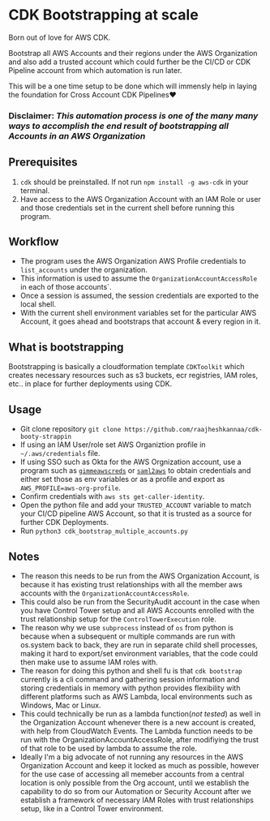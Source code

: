 # CDK Bootstrapping at scale
Born out of love for AWS CDK.

Bootstrap all AWS Accounts and their regions under the AWS Organization and also add a trusted account which could further be the CI/CD or CDK Pipeline account from which automation is run later.

This will be a one time setup to be done which will immensly help in laying the foundation for Cross Account CDK Pipelines:heart:

### **Disclaimer**: _This automation process is one of the many many ways to accomplish the end result of bootstrapping all Accounts in an AWS Organization_

## Prerequisites
1. `cdk` should be preinstalled. If not run `npm install -g aws-cdk` in your terminal.
2. Have access to the AWS Organization Account with an IAM Role or user and those credentials set in the current shell before running this program.

## Workflow
* The program uses the AWS Organization AWS Profile credentials to `list_accounts` under the organization.
* This information is used to assume the `OrganizationAccountAccessRole` in each of those accounts`.
* Once a session is assumed, the session credentials are exported to the local shell.
* With the current shell environment variables set for the particular AWS Account, it goes ahead and bootstraps that account & every region in it.

## What is bootstrapping
Bootstrapping is basically a cloudformation template `CDKToolkit` which creates necessary resources such as s3 buckets, ecr registries, IAM roles, etc.. in place for further deployments using CDK.

## Usage
* Git clone repository `git clone https://github.com/raajheshkannaa/cdk-booty-strappin`
* If using an IAM User/role set AWS Organiztion profile in `~/.aws/credentials` file.
* If using SSO such as Okta for the AWS Orgnization account, use a program such as [`gimmeawscreds`](https://github.com/Nike-Inc/gimme-aws-creds) or [`saml2aws`](https://github.com/Versent/saml2aws) to obtain credentials and either set those as env variables or as a profile and export as `AWS_PROFILE=aws-org-profile`.
* Confirm credentials with `aws sts get-caller-identity`.
* Open the python file and add your `TRUSTED_ACCOUNT` variable to match your CI/CD pipeline AWS Account, so that it is trusted as a source for further CDK Deployments.
* Run `python3 cdk_bootstrap_multiple_accounts.py`

## Notes
* The reason this needs to be run from the AWS Organization Account, is because it has existing trust relationships with all the member aws accounts with the `OrganizationAccountAccessRole`.
* This could also be run from the SecurityAudit account in the case when you have Control Tower setup and all AWS Accounts enrolled with the trust relationship setup for the `ControlTowerExecution` role.
* The reason why we use `subprocess` instead of `os` from python is because when a subsequent or multiple commands are run with os.system back to back, they are run in separate child shell processes, making it hard to export/set environment variables, that the code could then make use to assume IAM roles with.
* The reason for doing this python and shell fu is that `cdk bootstrap` currently is a cli command and gathering session information and storing credentials in memory with python provides flexibility with different platforms such as AWS Lambda, local environments such as Windows, Mac or Linux.
* This could technically be run as a lambda function(_not tested_) as well in the Organization Account whenever there is a new account is created, with help from CloudWatch Events. The Lambda function needs to be run with the OrganizationAccountAccessRole, after modifiying the trust of that role to be used by lambda to assume the role.
* Ideally I'm a big advocate of not running any resources in the AWS Organization Account and keep it locked as much as possible, however for the use case of accessing all memeber accounts from a central location is only possible from the Org account, until we establish the capability to do so from our Automation or Security Account after we establish a framework of necessary IAM Roles with trust relationships setup, like in a Control Tower environment.

